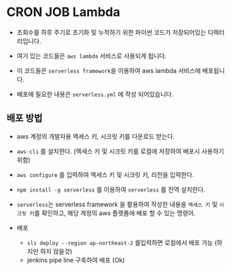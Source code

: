 # CRON JOB Lambda

- 조회수를 하루 주기로 초기화 및 누적하기 위한 파이썬 코드가 저장되어있는 디렉터리입니다.
- 여기 있는 코드들은 `aws lambda` 서비스로 사용되게 됩니다.

- 이 코드들은 `serverless framework`을 이용하여 aws lambda 서비스에 배포됩니다.
- 배포에 필요한 내용은 `serverless.yml` 에 작성 되어있습니다.

## 배포 방법

- aws 계정의 개발자용 엑세스 키, 시크릿 키를 다운로드 받는다.
- `aws-cli` 를 설치한다. (엑세스 키 및 시크릿 키를 로컬에 저장하여 배포시 사용하기 위함)
- `aws configure` 를 입력하여 엑세스 키 및 시크릿 키, 리전을 입력한다.
- `npm install -g serverless` 를 이용하여 `serverless` 를 전역 설치한다.
- `serverless`는 serverless framework 을 활용하여 작성한 내용을 `액세스 키` 및 `시크릿 키`를 확인하고, 해당 계정의 aws 플랫폼에 배포 할 수 있는 명령어.

- 배포
    - `sls deploy --region ap-northeast-2` 를입력하면 로컬에서 배포 가능 (하지만 하지 않을것)
    - jenkins pipe line 구축하여 배포 (Ok)


